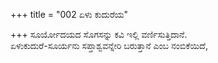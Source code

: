 +++
title = "002 ಏಳು ಕುದುರೆಯ"

+++
ಸೂರ್ಯೋದಯದ ಸೊಗಸನ್ನು ಕವಿ ಇಲ್ಲಿ ವರ್ಣಿಸುತ್ತಿದಾನೆ.  
ಏಳುಕುದುರೆ-ಸೂರ್ಯನು ಸಪ್ತಾಶ್ವವನ್ನೇರಿ ಬರುತ್ತಾನೆ ಎಂಬ ನಂಬಿಕೆಯಿದೆ,